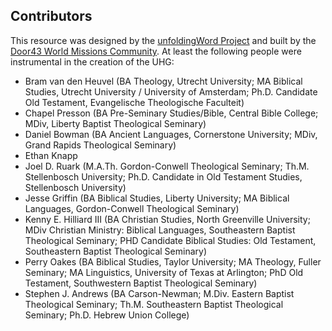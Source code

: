 ## Contributors

This resource was designed by the [unfoldingWord Project](https://unfoldingword.org/) and built by the [Door43 World Missions Community](https://door43.org/).  At least the following people were instrumental in the creation of the UHG:

* Bram van den Heuvel (BA Theology, Utrecht University; MA Biblical Studies, Utrecht University / University of Amsterdam; Ph.D. Candidate Old Testament, Evangelische Theologische Faculteit)
* Chapel Presson (BA Pre-Seminary Studies/Bible, Central Bible College; MDiv, Liberty Baptist Theological Seminary)
* Daniel Bowman (BA Ancient Languages, Cornerstone University; MDiv, Grand Rapids Theological Seminary)
* Ethan Knapp
* Joel D. Ruark (M.A.Th. Gordon-Conwell Theological Seminary; Th.M. Stellenbosch University; Ph.D. Candidate in Old Testament Studies, Stellenbosch University)
* Jesse Griffin (BA Biblical Studies, Liberty University; MA Biblical Languages, Gordon-Conwell Theological Seminary)
* Kenny E. Hilliard III (BA Christian Studies, North Greenville University; MDiv Christian Ministry: Biblical Languages, Southeastern Baptist Theological Seminary; PHD Candidate Biblical Studies: Old Testament, Southeastern Baptist Theological Seminary)
* Perry Oakes (BA Biblical Studies, Taylor University; MA Theology, Fuller Seminary; MA Linguistics, University of Texas at Arlington; PhD Old Testament, Southwestern Baptist Theological Seminary)
* Stephen J. Andrews (BA Carson-Newman; M.Div. Eastern Baptist Theological Seminary; Th.M. Southeastern Baptist Theological Seminary; Ph.D. Hebrew Union College)